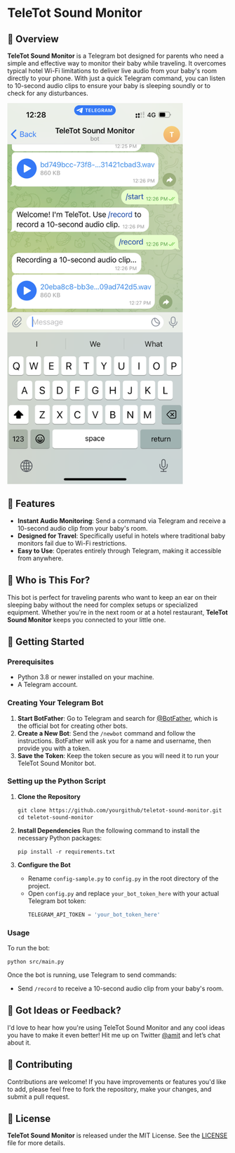 # TeleTot Sound Monitor

## 📢 Overview
**TeleTot Sound Monitor** is a Telegram bot designed for parents who need a simple and effective way to monitor their baby while traveling. It overcomes typical hotel Wi-Fi limitations to deliver live audio from your baby's room directly to your phone. With just a quick Telegram command, you can listen to 10-second audio clips to ensure your baby is sleeping soundly or to check for any disturbances.

<img src="/assets/teletot.PNG" width="400">

## 🌟 Features
- **Instant Audio Monitoring**: Send a command via Telegram and receive a 10-second audio clip from your baby's room.
- **Designed for Travel**: Specifically useful in hotels where traditional baby monitors fail due to Wi-Fi restrictions.
- **Easy to Use**: Operates entirely through Telegram, making it accessible from anywhere.

## 👶 Who is This For?
This bot is perfect for traveling parents who want to keep an ear on their sleeping baby without the need for complex setups or specialized equipment. Whether you're in the next room or at a hotel restaurant, **TeleTot Sound Monitor** keeps you connected to your little one.

## 🚀 Getting Started

### Prerequisites
- Python 3.8 or newer installed on your machine.
- A Telegram account.

### Creating Your Telegram Bot
1. **Start BotFather**: Go to Telegram and search for [@BotFather](https://t.me/botfather), which is the official bot for creating other bots.
2. **Create a New Bot**: Send the `/newbot` command and follow the instructions. BotFather will ask you for a name and username, then provide you with a token.
3. **Save the Token**: Keep the token secure as you will need it to run your TeleTot Sound Monitor bot.

### Setting up the Python Script
1. **Clone the Repository**
   ```
   git clone https://github.com/yourgithub/teletot-sound-monitor.git
   cd teletot-sound-monitor
   ```

2. **Install Dependencies**
   Run the following command to install the necessary Python packages:
   ```
   pip install -r requirements.txt
   ```

3. **Configure the Bot**
   - Rename `config-sample.py` to `config.py` in the root directory of the project.
   - Open `config.py` and replace `your_bot_token_here` with your actual Telegram bot token:
     ```python
     TELEGRAM_API_TOKEN = 'your_bot_token_here'
     ```

### Usage
To run the bot:
```
python src/main.py
```
Once the bot is running, use Telegram to send commands:
- Send `/record` to receive a 10-second audio clip from your baby's room.

## 🚀 Got Ideas or Feedback? 
I'd love to hear how you're using TeleTot Sound Monitor and any cool ideas you have to make it even better! Hit me up on Twitter [@amit](https://twitter.com/amit) and let’s chat about it. 

## 🤝 Contributing
Contributions are welcome! If you have improvements or features you'd like to add, please feel free to fork the repository, make your changes, and submit a pull request.

## 📜 License
**TeleTot Sound Monitor** is released under the MIT License. See the [LICENSE](LICENSE) file for more details.
